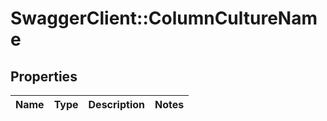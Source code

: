# SwaggerClient::ColumnCultureName

## Properties
Name | Type | Description | Notes
------------ | ------------- | ------------- | -------------


